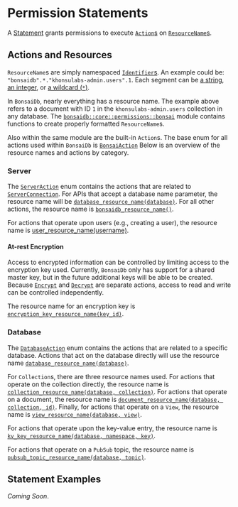 # Permission Statements

A [Statement](https://bonsaidb.dev/main/bonsaidb/core/permissions/struct.Statement.html) grants permissions to execute [`Action`s](https://bonsaidb.dev/main/bonsaidb/core/permissions/trait.Action.html) on [`ResourceName`s](https://bonsaidb.dev/main/bonsaidb/core/permissions/struct.ResourceName.html).

## Actions and Resources

`ResourceName`s are simply namespaced [`Identifier`s](https://bonsaidb.dev/main/bonsaidb/core/permissions/enum.Identifier.html). An example could be: `"bonsaidb".*."khonsulabs-admin.users".1`. Each segment can be [a string](https://bonsaidb.dev/main/bonsaidb/core/permissions/enum.Identifier.html#variant.String), [an integer](https://bonsaidb.dev/main/bonsaidb/core/permissions/enum.Identifier.html#variant.Integer), or [a wildcard (`*`)](https://bonsaidb.dev/main/bonsaidb/core/permissions/enum.Identifier.html#variant.Any).

In `BonsaiDb`, nearly everything has a resource name. The example above refers to a document with ID `1` in the `khonsulabs-admin.users` collection in any database. The [`bonsaidb::core::permissions::bonsai`](https://bonsaidb.dev/main/bonsaidb/core/permissions/bonsai/index.html) module contains functions to create properly formatted `ResourceName`s.

Also within the same module are the built-in `Action`s. The base enum for all actions used within `BonsaiDb` is [`BonsaiAction`](https://bonsaidb.dev/main/bonsaidb/core/permissions/bonsai/enum.BonsaiAction.html) Below is an overview of the resource names and actions by category.

### Server

The [`ServerAction`](https://bonsaidb.dev/main/bonsaidb/core/permissions/bonsai/enum.ServerAction.html) enum contains the actions that are related to [`ServerConnection`](https://bonsaidb.dev/main/bonsaidb/core/connection/trait.ServerConnection.html). For APIs that accept a database name parameter, the resource name will be [`database_resource_name(database)`](https://bonsaidb.dev/main/bonsaidb/core/permissions/bonsai/fn.database_resource_name.html). For all other actions, the resource name is [`bonsaidb_resource_name()`](https://bonsaidb.dev/main/bonsaidb/core/permissions/bonsai/fn.bonsaidb_resource_name.html).

For actions that operate upon users (e.g., creating a user), the resource name is [user_resource_name(username)](https://bonsaidb.dev/main/bonsaidb/core/permissions/bonsai/fn.user_resource_name.html).

#### At-rest Encryption

Access to encrypted information can be controlled by limiting access to the encryption key used. Currently, `BonsaiDb` only has support for a shared master key, but in the future additional keys will be able to be created. Because [`Encrypt`](https://bonsaidb.dev/main/bonsaidb/core/permissions/bonsai/enum.EncryptionKeyAction.html#variant.Encrypt) and [`Decrypt`](https://bonsaidb.dev/main/bonsaidb/core/permissions/bonsai/enum.EncryptionKeyAction.html#variant.Decrypt) are separate actions, access to read and write can be controlled independently.

The resource name for an encryption key is [`encryption_key_resource_name(key_id)`](https://bonsaidb.dev/main/bonsaidb/core/permissions/bonsai/fn.encryption_key_resource_name.html).

### Database

The [`DatabaseAction`](https://bonsaidb.dev/main/bonsaidb/core/permissions/bonsai/enum.DatabaseAction.html) enum contains the actions that are related to a specific database. Actions that act on the database directly will use the resource name [`database_resource_name(database)`](https://bonsaidb.dev/main/bonsaidb/core/permissions/bonsai/fn.database_resource_name.html).

For `Collection`s, there are three resource names used. For actions that operate on the collection directly, the resource name is [`collection_resource_name(database, collection)`](https://bonsaidb.dev/main/bonsaidb/core/permissions/bonsai/fn.database_resource_name.html). For actions that operate on a document, the resource name is [`document_resource_name(database, collection, id)`](https://bonsaidb.dev/main/bonsaidb/core/permissions/bonsai/fn.document_resource_name.html). Finally, for actions that operate on a `View`, the resource name is [`view_resource_name(database, view)`](https://bonsaidb.dev/main/bonsaidb/core/permissions/bonsai/fn.view_resource_name.html).

For actions that operate upon the key-value entry, the resource name is [`kv_key_resource_name(database, namespace, key)`](https://bonsaidb.dev/main/bonsaidb/core/permissions/bonsai/fn.kv_key_resource_name.html).

For actions that operate on a `PubSub` topic, the resource name is [`pubsub_topic_resource_name(database, topic)`](https://bonsaidb.dev/main/bonsaidb/core/permissions/bonsai/fn.pubsub_topic_resource_name.html).

## Statement Examples

*Coming Soon*.
